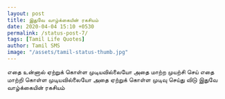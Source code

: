 ```yaml
---
layout: post
title: இதுவே வாழ்க்கையின் ரகசியம்
date: 2020-04-04 15:10 +0530
permalink: /status-post-7/
tags: [Tamil Life Quotes]
author: Tamil SMS
image: "/assets/tamil-status-thumb.jpg"
---
```


எதை உன்னால்
ஏற்றுக் கொள்ள
முடியவில்லையோ
அதை மாற்ற முயற்சி செய்
எதை மாற்றி
கொள்ள முடியவில்லையோ
அதை ஏற்றுக் கொள்ள
முடிவு செய்து விடு
இதுவே வாழ்க்கையின் ரகசியம்
